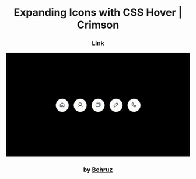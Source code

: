 <div align="center">

# Expanding Icons with CSS Hover | Crimson

### <a href="https://earnest-lolly-28841f.netlify.app">Link</a>

<img src="admin/base.gif">

### by <a href="https://github.com/Behruzbek1212">Behruz</a>

</div>